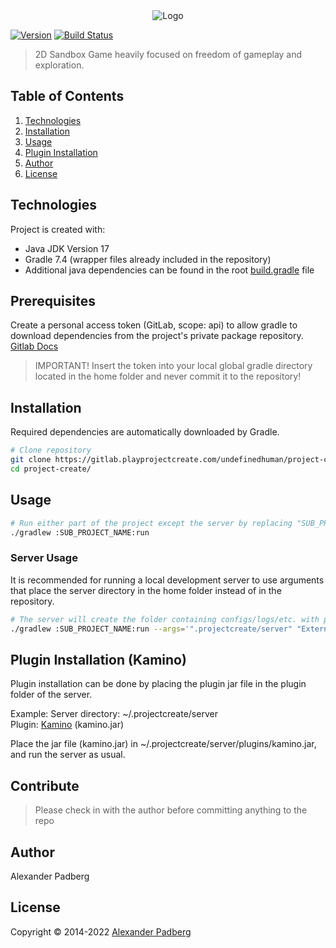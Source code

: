 <div style="text-align:center"><img src="https://playprojectcreate.com/ProjectCreate-Logo.png"  alt="Logo"/></div>

[![Version](https://img.shields.io/badge/version-0.0.0-blue.svg?style=for-the-badge&logo=version)]()
[![Build Status](https://img.shields.io/badge/build-success-brightgreen?style=for-the-badge&logo=jenkins)](http://jenkins.playprojectcreate.com/job/project-create/)

> 2D Sandbox Game heavily focused on freedom of gameplay and exploration.

## Table of Contents
1. [Technologies](#technologies)
2. [Installation](#Installation)
3. [Usage](#usage)
4. [Plugin Installation](#plugin-installation-kamino)
5. [Author](#author)
6. [License](#license)

## Technologies
Project is created with:
* Java JDK Version 17
* Gradle 7.4 (wrapper files already included in the repository)
* Additional java dependencies can be found in the root [build.gradle](https://gitlab.playprojectcreate.com/undefinedhuman/project-create/-/blob/main/build.gradle) file

## Prerequisites

Create a personal access token (GitLab, scope: api) to allow gradle to download dependencies from the project's private package repository.
[Gitlab Docs](https://docs.gitlab.com/ee/user/packages/maven_repository/#authenticate-with-a-personal-access-token-in-gradle)

> IMPORTANT! Insert the token into your local global gradle directory located in the home folder and never commit it to the repository!

## Installation
Required dependencies are automatically downloaded by Gradle. 

```sh
# Clone repository
git clone https://gitlab.playprojectcreate.com/undefinedhuman/project-create.git
cd project-create/
```

## Usage
```sh
# Run either part of the project except the server by replacing "SUB_PROJECT_NAME" with either "game", "editor", "updater" or "launcher" to launch the specific sub project
./gradlew :SUB_PROJECT_NAME:run
```

### Server Usage
It is recommended for running a local development server to use arguments that place the server directory in the home folder instead of in the repository.

```sh
# The server will create the folder containing configs/logs/etc. with path ~/.projectcreate/server and set the log level to debug
./gradlew :SUB_PROJECT_NAME:run --args='".projectcreate/server" "External" "debug"'
```

## Plugin Installation (Kamino)
Plugin installation can be done by placing the plugin jar file in the plugin folder of the server.

Example: 
Server directory: ~/.projectcreate/server \
Plugin: [Kamino](https://gitlab.playprojectcreate.com/undefinedhuman/project-create/-/package_files/309/download) (kamino.jar)

Place the jar file (kamino.jar) in ~/.projectcreate/server/plugins/kamino.jar, and run the server as usual.

## Contribute

> Please check in with the author before committing anything to the repo

## Author 

Alexander Padberg <undefinedhuman>

## License

Copyright © 2014-2022 [Alexander Padberg](https://playprojectcreate.com)
